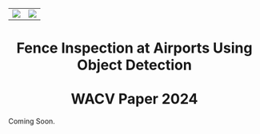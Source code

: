 <div style="text-align: center;">
<table style="border-style: hidden!important;">
<tr>
<td><img src="https://www.iosb.fraunhofer.de/content/dam/iosb/Logo_IOSB.jpg"/></td>
<td><img src="https://upload.wikimedia.org/wikipedia/commons/thumb/3/3a/Logo_KIT.svg/800px-Logo_KIT.svg.png"/></td>
</tr>
</table>
</div>

# <div align="center"> Fence Inspection at Airports Using Object Detection </div> </br> <div align="center"> WACV Paper 2024 </div>

Coming Soon.
